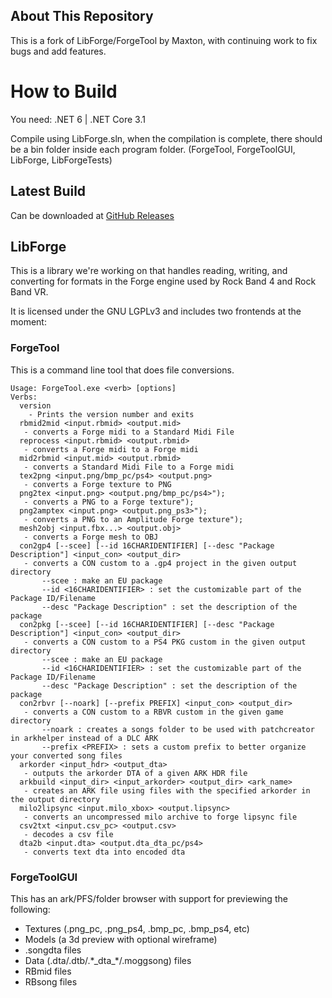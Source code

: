 ## About This Repository

This is a fork of LibForge/ForgeTool by Maxton, with continuing work to fix bugs and add features.

# How to Build

You need: .NET 6 | .NET Core 3.1

Compile using LibForge.sln, when the compilation is complete, there should be a bin folder inside each program folder. (ForgeTool, ForgeToolGUI, LibForge, LibForgeTests)

## Latest Build

Can be downloaded at [GitHub Releases](https://github.com/mtolly/LibForge/releases)

## LibForge

This is a library we're working on that handles reading, writing, and converting for formats in the Forge engine used by Rock Band 4 and Rock Band VR.

It is licensed under the GNU LGPLv3 and includes two frontends at the moment:

### ForgeTool

This is a command line tool that does file conversions.

```
Usage: ForgeTool.exe <verb> [options]
Verbs:
  version
    - Prints the version number and exits
  rbmid2mid <input.rbmid> <output.mid>
   - converts a Forge midi to a Standard Midi File
  reprocess <input.rbmid> <output.rbmid>
   - converts a Forge midi to a Forge midi
  mid2rbmid <input.mid> <output.rbmid>
   - converts a Standard Midi File to a Forge midi
  tex2png <input.png/bmp_pc/ps4> <output.png>
   - converts a Forge texture to PNG
  png2tex <input.png> <output.png/bmp_pc/ps4>");
   - converts a PNG to a Forge texture");
  png2amptex <input.png> <output.png_ps3>");
   - converts a PNG to an Amplitude Forge texture");
  mesh2obj <input.fbx...> <output.obj>
   - converts a Forge mesh to OBJ
  con2gp4 [--scee] [--id 16CHARIDENTIFIER] [--desc "Package Description"] <input_con> <output_dir>
   - converts a CON custom to a .gp4 project in the given output directory
       --scee : make an EU package
       --id <16CHARIDENTIFIER> : set the customizable part of the Package ID/Filename
       --desc "Package Description" : set the description of the package
  con2pkg [--scee] [--id 16CHARIDENTIFIER] [--desc "Package Description"] <input_con> <output_dir>
   - converts a CON custom to a PS4 PKG custom in the given output directory
       --scee : make an EU package
       --id <16CHARIDENTIFIER> : set the customizable part of the Package ID/Filename
       --desc "Package Description" : set the description of the package
  con2rbvr [--noark] [--prefix PREFIX] <input_con> <output_dir>
   - converts a CON custom to a RBVR custom in the given game directory
       --noark : creates a songs folder to be used with patchcreator in arkhelper instead of a DLC ARK
       --prefix <PREFIX> : sets a custom prefix to better organize your converted song files
  arkorder <input_hdr> <output_dta>
   - outputs the arkorder DTA of a given ARK HDR file
  arkbuild <input_dir> <input_arkorder> <output_dir> <ark_name>
   - creates an ARK file using files with the specified arkorder in the output directory
  milo2lipsync <input.milo_xbox> <output.lipsync>
   - converts an uncompressed milo archive to forge lipsync file
  csv2txt <input.csv_pc> <output.csv>
   - decodes a csv file
  dta2b <input.dta> <output.dta_dta_pc/ps4>
   - converts text dta into encoded dta
```

### ForgeToolGUI

This has an ark/PFS/folder browser with support for previewing the following:
  - Textures (.png_pc, .png_ps4, .bmp_pc, .bmp_ps4, etc)
  - Models (a 3d preview with optional wireframe)
  - .songdta files
  - Data (.dta/.dtb/.\*\_dta\_\*/.moggsong) files
  - RBmid files
  - RBsong files
